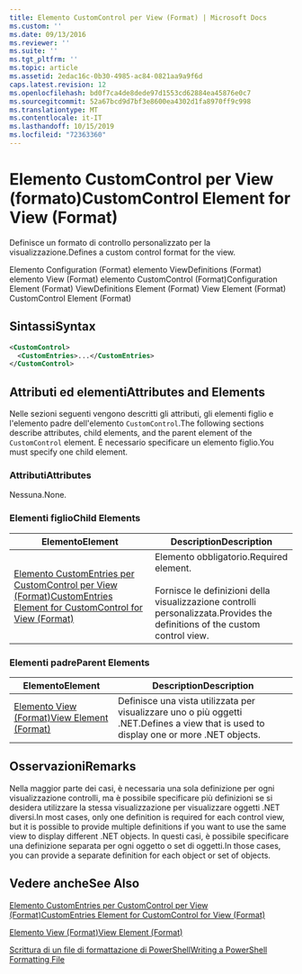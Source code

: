 ```yaml
---
title: Elemento CustomControl per View (Format) | Microsoft Docs
ms.custom: ''
ms.date: 09/13/2016
ms.reviewer: ''
ms.suite: ''
ms.tgt_pltfrm: ''
ms.topic: article
ms.assetid: 2edac16c-0b30-4985-ac84-0821aa9a9f6d
caps.latest.revision: 12
ms.openlocfilehash: bd0f7ca4de8dede97d1553cd62884ea45876e0c7
ms.sourcegitcommit: 52a67bcd9d7bf3e8600ea4302d1fa8970ff9c998
ms.translationtype: MT
ms.contentlocale: it-IT
ms.lasthandoff: 10/15/2019
ms.locfileid: "72363360"
---
```

# <a name="customcontrol-element-for-view-format"></a><span data-ttu-id="63308-102">Elemento CustomControl per View (formato)</span><span class="sxs-lookup"><span data-stu-id="63308-102">CustomControl Element for View (Format)</span></span>

<span data-ttu-id="63308-103">Definisce un formato di controllo personalizzato per la visualizzazione.</span><span class="sxs-lookup"><span data-stu-id="63308-103">Defines a custom control format for the view.</span></span>

<span data-ttu-id="63308-104">Elemento Configuration (Format) elemento ViewDefinitions (Format) elemento View (Format) elemento CustomControl (Format)</span><span class="sxs-lookup"><span data-stu-id="63308-104">Configuration Element (Format) ViewDefinitions Element (Format) View Element (Format) CustomControl Element (Format)</span></span>

## <a name="syntax"></a><span data-ttu-id="63308-105">Sintassi</span><span class="sxs-lookup"><span data-stu-id="63308-105">Syntax</span></span>

```xml
<CustomControl>
  <CustomEntries>...</CustomEntries>
</CustomControl>
```

## <a name="attributes-and-elements"></a><span data-ttu-id="63308-106">Attributi ed elementi</span><span class="sxs-lookup"><span data-stu-id="63308-106">Attributes and Elements</span></span>

<span data-ttu-id="63308-107">Nelle sezioni seguenti vengono descritti gli attributi, gli elementi figlio e l'elemento padre dell'elemento `CustomControl`.</span><span class="sxs-lookup"><span data-stu-id="63308-107">The following sections describe attributes, child elements, and the parent element of the `CustomControl` element.</span></span> <span data-ttu-id="63308-108">È necessario specificare un elemento figlio.</span><span class="sxs-lookup"><span data-stu-id="63308-108">You must specify one child element.</span></span>

### <a name="attributes"></a><span data-ttu-id="63308-109">Attributi</span><span class="sxs-lookup"><span data-stu-id="63308-109">Attributes</span></span>

<span data-ttu-id="63308-110">Nessuna.</span><span class="sxs-lookup"><span data-stu-id="63308-110">None.</span></span>

### <a name="child-elements"></a><span data-ttu-id="63308-111">Elementi figlio</span><span class="sxs-lookup"><span data-stu-id="63308-111">Child Elements</span></span>

|<span data-ttu-id="63308-112">Elemento</span><span class="sxs-lookup"><span data-stu-id="63308-112">Element</span></span>|<span data-ttu-id="63308-113">Description</span><span class="sxs-lookup"><span data-stu-id="63308-113">Description</span></span>|
|-------------|-----------------|
|[<span data-ttu-id="63308-114">Elemento CustomEntries per CustomControl per View (Format)</span><span class="sxs-lookup"><span data-stu-id="63308-114">CustomEntries Element for CustomControl for View (Format)</span></span>](./customentries-element-for-customcontrol-for-view-format.md)|<span data-ttu-id="63308-115">Elemento obbligatorio.</span><span class="sxs-lookup"><span data-stu-id="63308-115">Required element.</span></span><br /><br /> <span data-ttu-id="63308-116">Fornisce le definizioni della visualizzazione controlli personalizzata.</span><span class="sxs-lookup"><span data-stu-id="63308-116">Provides the definitions of the custom control view.</span></span>|

### <a name="parent-elements"></a><span data-ttu-id="63308-117">Elementi padre</span><span class="sxs-lookup"><span data-stu-id="63308-117">Parent Elements</span></span>

|<span data-ttu-id="63308-118">Elemento</span><span class="sxs-lookup"><span data-stu-id="63308-118">Element</span></span>|<span data-ttu-id="63308-119">Description</span><span class="sxs-lookup"><span data-stu-id="63308-119">Description</span></span>|
|-------------|-----------------|
|[<span data-ttu-id="63308-120">Elemento View (Format)</span><span class="sxs-lookup"><span data-stu-id="63308-120">View Element (Format)</span></span>](./view-element-format.md)|<span data-ttu-id="63308-121">Definisce una vista utilizzata per visualizzare uno o più oggetti .NET.</span><span class="sxs-lookup"><span data-stu-id="63308-121">Defines a view that is used to display one or more .NET objects.</span></span>|

## <a name="remarks"></a><span data-ttu-id="63308-122">Osservazioni</span><span class="sxs-lookup"><span data-stu-id="63308-122">Remarks</span></span>

<span data-ttu-id="63308-123">Nella maggior parte dei casi, è necessaria una sola definizione per ogni visualizzazione controlli, ma è possibile specificare più definizioni se si desidera utilizzare la stessa visualizzazione per visualizzare oggetti .NET diversi.</span><span class="sxs-lookup"><span data-stu-id="63308-123">In most cases, only one definition is required for each control view, but it is possible to provide multiple definitions if you want to use the same view to display different .NET objects.</span></span> <span data-ttu-id="63308-124">In questi casi, è possibile specificare una definizione separata per ogni oggetto o set di oggetti.</span><span class="sxs-lookup"><span data-stu-id="63308-124">In those cases, you can provide a separate definition for each object or set of objects.</span></span>

## <a name="see-also"></a><span data-ttu-id="63308-125">Vedere anche</span><span class="sxs-lookup"><span data-stu-id="63308-125">See Also</span></span>

[<span data-ttu-id="63308-126">Elemento CustomEntries per CustomControl per View (Format)</span><span class="sxs-lookup"><span data-stu-id="63308-126">CustomEntries Element for CustomControl for View (Format)</span></span>](./customentries-element-for-customcontrol-for-view-format.md)

[<span data-ttu-id="63308-127">Elemento View (Format)</span><span class="sxs-lookup"><span data-stu-id="63308-127">View Element (Format)</span></span>](./view-element-format.md)

[<span data-ttu-id="63308-128">Scrittura di un file di formattazione di PowerShell</span><span class="sxs-lookup"><span data-stu-id="63308-128">Writing a PowerShell Formatting File</span></span>](./writing-a-powershell-formatting-file.md)
